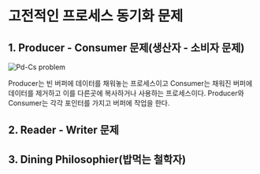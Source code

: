 # 고전적인 프로세스 동기화 문제

## 1. Producer - Consumer 문제(생산자 - 소비자 문제)
![Pd-Cs problem](https://user-images.githubusercontent.com/79313194/165043417-c34d53f7-500d-407a-a412-3106a5642902.png)

Producer는 빈 버퍼에 데이터를 채워놓는 프로세스이고 Consumer는 채워진 버퍼에 데이터를 제거하고 이를 다른곳에 복사하거나 사용하는 프로세스이다.
Producer와 Consumer는 각각 포인터를 가지고 버퍼에 작업을 한다.

## 2. Reader - Writer 문제


## 3. Dining Philosophier(밥먹는 철학자)
